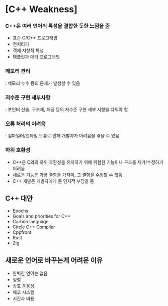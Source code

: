 # [C++ Weakness]

### C++은 여러 언어의 특성을 결합한 듯한 느낌을 줌
- 표준 C/C++ 프로그래밍
- 전처리기
- 객체 지향적 특성
- 템플릿과 메타 프로그래밍

### 메모리 관리
: 메모리 누수 등의 문제가 발생할 수 있음

### 저수준 구현 세부사항
: 포인터 산술, 구조체, 패딩 등의 저수준 구현 세부 사항을 다뤄야 함

### 오류 처리의 어려움
: 컴파일러/런타임 오류로 인해 개발자가 어려움을 겪을 수 있음

### 하위 호환성
- C++은 C와의 하위 호환성을 유지하기 위해 위험한 기능이나 구조를 제거/수정하기 어려움
- 새로운 기능은 가끔 결함을 가지며, 그 결함을 수정할 수 없음
- C++ 개발은 개발자에게 큰 인지적 부담을 줌

## C++ 대안
- Epochs
- Goals and priorities for C++
- Carbon language
- Circle C++ Compiler
- Cppfront
- Rust
- Zig

## 새로운 언어로 바꾸는게 어려운 이유
- 완벽한 언어는 없음
- 정렬
- 상호 운용성
- 에코 시스템
- 시간과 비용
